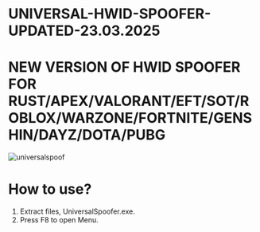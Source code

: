 # UNIVERSAL-HWID-SPOOFER-UPDATED-23.03.2025

# NEW VERSION OF HWID SPOOFER FOR RUST/APEX/VALORANT/EFT/SOT/ROBLOX/WARZONE/FORTNITE/GENSHIN/DAYZ/DOTA/PUBG
![universalspoof](https://github.com/user-attachments/assets/049c0ec6-2ab1-4c98-bb9f-da9d7fcfefe9)


# How to use?

 1. Extract files, UniversalSpoofer.exe.
 2. Press F8 to open Menu.



